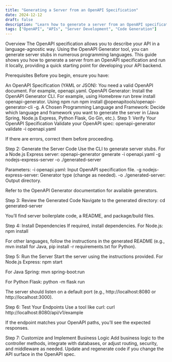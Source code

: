 ```yaml
---
title: "Generating a Server from an OpenAPI Specification"
date: 2024-12-12
draft: false
description: "Learn how to generate a server from an OpenAPI specification using the OpenAPI Generator tool, providing a quick starting point for developing your API backend."
tags: ["OpenAPI", "APIs", "Server Development", "Code Generation"]
---
```


Overview
The OpenAPI specification allows you to describe your API in a language-agnostic way. Using the OpenAPI Generator tool, you can generate server stubs in numerous programming languages. This guide shows you how to generate a server from an OpenAPI specification and run it locally, providing a quick starting point for developing your API backend.

Prerequisites
Before you begin, ensure you have:

An OpenAPI Specification (YAML or JSON): You need a valid OpenAPI document. For example, openapi.yaml.
OpenAPI Generator: Install the OpenAPI Generator CLI. For example, using Homebrew run brew install openapi-generator. Using npm run npm install @openapitools/openapi-generator-cli -g.
A Chosen Programming Language and Framework: Decide which language and framework you want to generate the server in (Java Spring, Node.js Express, Python Flask, Go Gin, etc.).
Step 1: Verify Your OpenAPI Specification
Validate your OpenAPI spec:
openapi-generator validate -i openapi.yaml

If there are errors, correct them before proceeding.

Step 2: Generate the Server Code
Use the CLI to generate server stubs. For a Node.js Express server:
openapi-generator generate -i openapi.yaml -g nodejs-express-server -o ./generated-server

Parameters:
-i openapi.yaml: Input OpenAPI specification file.
-g nodejs-express-server: Generator type (change as needed).
-o ./generated-server: Output directory.

Refer to the OpenAPI Generator documentation for available generators.

Step 3: Review the Generated Code
Navigate to the generated directory:
cd generated-server

You’ll find server boilerplate code, a README, and package/build files.

Step 4: Install Dependencies
If required, install dependencies. For Node.js:
npm install

For other languages, follow the instructions in the generated README (e.g., mvn install for Java, pip install -r requirements.txt for Python).

Step 5: Run the Server
Start the server using the instructions provided. For Node.js Express:
npm start

For Java Spring:
mvn spring-boot:run

For Python Flask:
python -m flask run

The server should listen on a default port (e.g., http://localhost:8080 or http://localhost:3000).

Step 6: Test Your Endpoints
Use a tool like curl:
curl http://localhost:8080/api/v1/example

If the endpoint matches your OpenAPI paths, you’ll see the expected responses.

Step 7: Customize and Implement Business Logic
Add business logic to the controller methods, integrate with databases, or adjust routing, security, and middleware as needed. Update and regenerate code if you change the API surface in the OpenAPI spec.